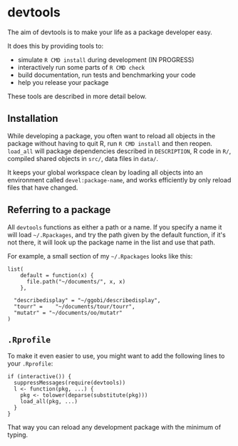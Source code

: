 # devtools

The aim of devtools is to make your life as a package developer easy. 

It does this by providing tools to:

* simulate `R CMD install` during development  (IN PROGRESS)
* interactively run some parts of `R CMD check`
* build documentation, run tests and benchmarking your code
* help you release your package

These tools are described in more detail below.

## Installation

While developing a package, you often want to reload all objects in the package without having to quit R, run `R CMD install` and then reopen. `load_all` will package dependencies described in `DESCRIPTION`, R code in `R/`, compiled shared objects in  `src/`, data files in `data/`.

It keeps your global workspace clean by loading all objects into an environment called `devel:package-name`, and works efficiently by only reload files that have changed.

## Referring to a package

All `devtools` functions as either a path or a name. If you specify a name it will load `~/.Rpackages`, and try the path given by the default function, if it's not there, it will look up the package name in the list and use that path.  

For example, a small section of my `~/.Rpackages` looks like this:

    list(
        default = function(x) {
          file.path("~/documents/", x, x)
        }, 

      "describedisplay" = "~/ggobi/describedisplay",
      "tourr" =    "~/documents/tour/tourr", 
      "mutatr" = "~/documents/oo/mutatr"
    )
    
## `.Rprofile`

To make it even easier to use, you might want to add the following lines to your `.Rprofile`:

    if (interactive()) {
      suppressMessages(require(devtools))
      l <- function(pkg, ...) {
        pkg <- tolower(deparse(substitute(pkg)))
        load_all(pkg, ...)
      }  
    }

That way you can reload any development package with the minimum of typing.